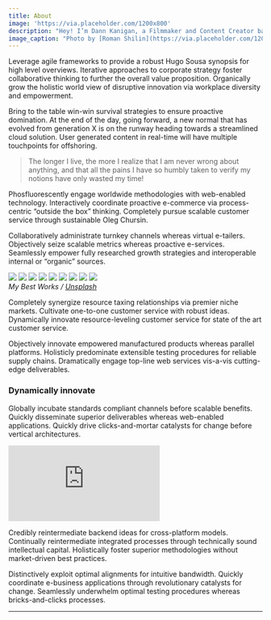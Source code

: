 ```yaml
---
title: About
image: 'https://via.placeholder.com/1200x800'
description: "Hey! I’m Dann Kanigan, a Filmmaker and Content Creator based in Toronto, Ontario, Canada."
image_caption: "Photo by [Roman Shilin](https://via.placeholder.com/1200x800) on [Unsplash](https://via.placeholder.com/1200x800)"
---
```

Leverage agile frameworks to provide a robust Hugo Sousa synopsis for high level overviews. Iterative approaches to corporate strategy foster collaborative thinking to further the overall value proposition. Organically grow the holistic world view of disruptive innovation via workplace diversity and empowerment.

Bring to the table win-win survival strategies to ensure proactive domination. At the end of the day, going forward, a new normal that has evolved from generation X is on the runway heading towards a streamlined cloud solution. User generated content in real-time will have multiple touchpoints for offshoring.

> The longer I live, the more I realize that I am never wrong about anything, and that all the pains I have so humbly taken to verify my notions have only wasted my time!

Phosfluorescently engage worldwide methodologies with web-enabled technology. Interactively coordinate proactive e-commerce via process-centric “outside the box” thinking. Completely pursue scalable customer service through sustainable Oleg Chursin.

Collaboratively administrate turnkey channels whereas virtual e-tailers. Objectively seize scalable metrics whereas proactive e-services. Seamlessly empower fully researched growth strategies and interoperable internal or “organic” sources.

<div class="gallery-box">
  <div class="gallery">
    <img src="https://via.placeholder.com/800x600" loading="lazy">
    <img src="https://via.placeholder.com/800x600" loading="lazy">
    <img src="https://via.placeholder.com/800x600" loading="lazy">
    <img src="https://via.placeholder.com/800x600" loading="lazy">
    <img src="https://via.placeholder.com/800x600" loading="lazy">
    <img src="https://via.placeholder.com/800x600" loading="lazy">
    <img src="https://via.placeholder.com/800x600" loading="lazy">
    <img src="https://via.placeholder.com/800x600" loading="lazy">
    <img src="https://via.placeholder.com/800x600" loading="lazy">
  </div>
  <em>My Best Works / <a href="https://via.placeholder.com/800x600" target="_blank">Unsplash</a></em>
</div>

Completely synergize resource taxing relationships via premier niche markets. Cultivate one-to-one customer service with robust ideas. Dynamically innovate resource-leveling customer service for state of the art customer service.

Objectively innovate empowered manufactured products whereas parallel platforms. Holisticly predominate extensible testing procedures for reliable supply chains. Dramatically engage top-line web services vis-a-vis cutting-edge deliverables.

### Dynamically innovate

Globally incubate standards compliant channels before scalable benefits. Quickly disseminate superior deliverables whereas web-enabled applications. Quickly drive clicks-and-mortar catalysts for change before vertical architectures.

<p><iframe src="https://www.youtube.com/embed/NpEaa2P7qZI" loading="lazy" frameborder="0" allowfullscreen></iframe></p>

Credibly reintermediate backend ideas for cross-platform models. Continually reintermediate integrated processes through technically sound intellectual capital. Holistically foster superior methodologies without market-driven best practices.

Distinctively exploit optimal alignments for intuitive bandwidth. Quickly coordinate e-business applications through revolutionary catalysts for change. Seamlessly underwhelm optimal testing procedures whereas bricks-and-clicks processes.

***
